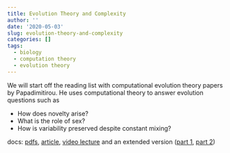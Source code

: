 ```yaml
---
title: Evolution Theory and Complexity
author: ''
date: '2020-05-03'
slug: evolution-theory-and-complexity
categories: []
tags:
  - biology
  - computation theory
  - evolution theory
---
```


We will start off the reading list with computational evolution theory papers by Papadimitirou. 
He uses computational theory to answer evolution questions such as 

* How does novelty arise? 
* What is the role of sex?
* How is variability preserved despite constant mixing?

docs: [pdfs](https://www.dropbox.com/sh/8depv8vpwdasjjv/AAA1cFa3yq5WjIp_AKdNiVr6a?dl=0), [article](https://cacm.acm.org/magazines/2016/11/209128-sex-as-an-algorithm/abstract), 
[video lecture](https://cacm.acm.org/magazines/2016/11/209128-sex-as-an-algorithm/abstract) 
and an extended version ([part 1](https://www.youtube.com/watch?v=YwMiODT5qPU), [part 2](https://www.youtube.com/watch?v=XFXRApGW_Lw))   
